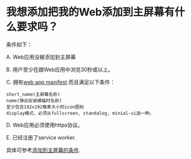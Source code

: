 # 我想添加把我的Web添加到主屏幕有什么要求吗？

条件如下：

A. Web应用没被添加到主屏幕

B. 用户至少在跟Web应用中浏览30秒或以上。

C. 拥有[web app manifest](https://developers.google.com/web/fundamentals/web-app-manifest/).而且满足以下条件：

```text
short_name(主屏幕名称)
name(弹出安装横幅时名称)
至少包含192x192像素大小的icon图标
display模式，必须从fullscreen, standalog, minial-ui选一种。
```

D. Web应用必须使用https协议。

E. 已经注册了service worker.

具体可参考[添加到主屏幕的条件](https://developers.google.com/web/fundamentals/app-install-banners/#criteria).


